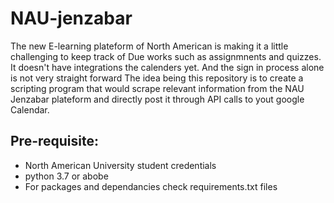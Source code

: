 # NAU-jenzabar

The new E-learning plateform of North American is making it a little challenging to keep track of Due works such as assignmnents and quizzes. It doesn't have integrations the calenders yet. And the sign in process alone is not very straight forward
The idea being this repository is to create a scripting program that would scrape relevant information from the NAU Jenzabar plateform and directly post it through API calls to yout google Calendar. 

## Pre-requisite: 
* North American University student credentials
* python 3.7 or abobe
* For packages and dependancies check requirements.txt files
